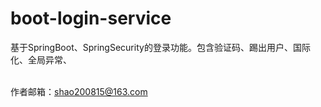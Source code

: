 # boot-login-service
基于SpringBoot、SpringSecurity的登录功能。包含验证码、踢出用户、国际化、全局异常、

<br />
作者邮箱：<a href="shao200815@163.com">shao200815@163.com</a>  
